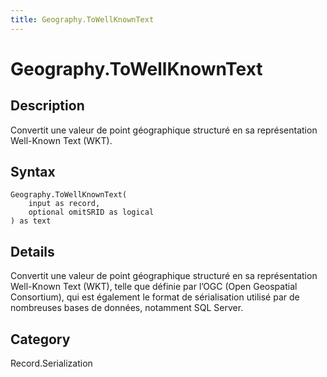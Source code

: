 ```yaml
---
title: Geography.ToWellKnownText
---
```


# Geography.ToWellKnownText


## Description

Convertit une valeur de point géographique structuré en sa représentation Well-Known Text (WKT).


## Syntax

```powerquery
Geography.ToWellKnownText(
    input as record,
    optional omitSRID as logical
) as text
```


## Details

Convertit une valeur de point géographique structuré en sa représentation Well-Known Text (WKT), telle que définie par l’OGC (Open Geospatial Consortium), qui est également le format de sérialisation utilisé par de nombreuses bases de données, notamment SQL Server.



## Category
Record.Serialization
